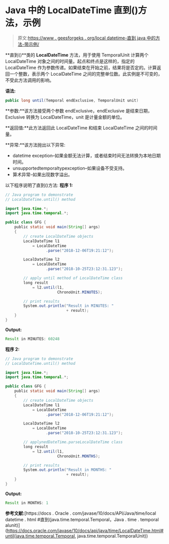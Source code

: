 # Java 中的 LocalDateTime 直到()方法，示例

> 原文:[https://www . geesforgeks . org/local datetime-直到 java 中的方法-带示例/](https://www.geeksforgeeks.org/localdatetime-until-method-in-java-with-examples/)

**直到()**类的 **LocalDateTime** 方法，用于使用 TemporalUnit 计算两个 LocalDateTime 对象之间的时间量。起点和终点是这样的，指定的 LocalDateTime 作为参数传递。如果结束在开始之前，结果将是否定的。计算返回一个整数，表示两个 LocalDateTime 之间的完整单位数。此实例是不可变的，不受此方法调用的影响。

**语法:**

```java
public long until(Temporal endExclusive, TemporalUnit unit)

```

**参数:**该方法接受两个参数 endExclusive，endExclusive 是结束日期，Exclusive 转换为 LocalDateTime，unit 是计量金额的单位。

**返回值:**此方法返回此 LocalDateTime 和结束 LocalDateTime 之间的时间量。

**异常:**该方法抛出以下异常:

*   datetime exception–如果金额无法计算，或者结束时间无法转换为本地日期时间。
*   unsupportedtemporaltypexception–如果设备不受支持。
*   算术异常–如果出现数字溢出。

以下程序说明了直到()方法:
**程序 1:**

```java
// Java program to demonstrate
// LocalDateTime.until() method

import java.time.*;
import java.time.temporal.*;

public class GFG {
    public static void main(String[] args)
    {
        // create LocalDateTime objects
        LocalDateTime l1
            = LocalDateTime
                  .parse("2018-12-06T19:21:12");

        LocalDateTime l2
            = LocalDateTime
                  .parse("2018-10-25T23:12:31.123");

        // apply until method of LocalDateTime class
        long result
            = l2.until(l1,
                       ChronoUnit.MINUTES);

        // print results
        System.out.println("Result in MINUTES: "
                           + result);
    }
}
```

**Output:**

```java
Result in MINUTES: 60248

```

**程序 2:**

```java
// Java program to demonstrate
// LocalDateTime.until() method

import java.time.*;
import java.time.temporal.*;

public class GFG {
    public static void main(String[] args)
    {
        // create LocalDateTime objects
        LocalDateTime l1
            = LocalDateTime
                  .parse("2018-12-06T19:21:12");

        LocalDateTime l2
            = LocalDateTime
                  .parse("2018-10-25T23:12:31.123");

        // applynedDateTime.parseLocalDateTime class
        long result
            = l2.until(l1,
                       ChronoUnit.MONTHS);

        // print results
        System.out.println("Result in MONTHS: "
                           + result);
    }
}
```

**Output:**

```java
Result in MONTHS: 1

```

**参考文献:**[https://docs . Oracle . com/javase/10/docs/API/Java/time/local datetime . html #直到(java.time.temporal.Temporal，Java . time . temporal alunit)](https://docs.oracle.com/javase/10/docs/api/java/time/LocalDateTime.html#until(java.time.temporal.Temporal, java.time.temporal.TemporalUnit))